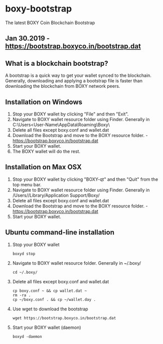 # boxy-bootstrap
The latest BOXY Coin Blockchain Bootstrap

## Jan 30.2019 - https://bootstrap.boxyco.in/bootstrap.dat

## What is a blockchain bootstrap?
A bootstrap is a quick way to get your wallet synced to the blockchain. Generally, downloading and applying a bootstrap file is faster than downloading the blockchain from BOXY network peers.

## Installation on Windows
1. Stop your BOXY wallet by clicking "File" and then "Exit".
2. Navigate to BOXY wallet resource folder using Finder. Generally in C:\Users\<User-Name\AppData\Roaming\Boxy\
3. Delete all files except boxy.conf and wallet.dat
4. Download the Bootstrap and move to the BOXY resource folder. - https://bootstrap.boxyco.in/bootstrap.dat
5. Start your BOXY wallet.
6. The BOXY wallet will do the rest.

## Installation on Max OSX
1. Stop your BOXY wallet by clicking "BOXY-qt" and then "Quit" from the top menu bar.
2. Navigate to BOXY wallet resource folder using Finder. Generally in /Users/<User-Name>/Library/Application Support/Boxy/
3. Delete all files except boxy.conf and wallet.dat
4. Download the Bootstrap and move to the BOXY resource folder. - https://bootstrap.boxyco.in/bootstrap.dat
5. Start your BOXY wallet.

## Ubuntu command-line installation
1. Stop your BOXY wallet
   ```
   boxyd stop
   ```
2. Navigate to BOXY wallet resource folder. Generally in ~/.boxy/
   ```
   cd ~/.boxy/
   ```
3. Delete all files except boxy.conf and wallet.dat
   ```
   cp boxy.conf ~ && cp wallet.dat ~
   rm -ra .
   cp ~/boxy.conf . && cp ~/wallet.day .
   ```
4. Use wget to download the bootstrap
   ```
   wget https://bootstrap.boxyco.in/bootstrap.dat
   ```
5. Start your BOXY wallet (daemon)
   ```
   boxyd -daemon
   ```
